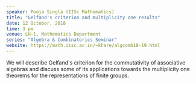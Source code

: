 ```yaml
---
speaker: Pooja Singla (IISc Mathematics)
title: "Gelfand's criterion and multiplicity one results"
date: 12 October, 2018
time: 3 pm
venue: LH-1, Mathematics Department
series: "Algebra & Combinatorics Seminar"
website: https://math.iisc.ac.in/~khare/algcomb18-19.html
---
```


We will describe Gelfand's criterion for the commutativity of
associative algebras and discuss some of its applications
towards the multiplicity one theorems for the representations
of finite groups.
